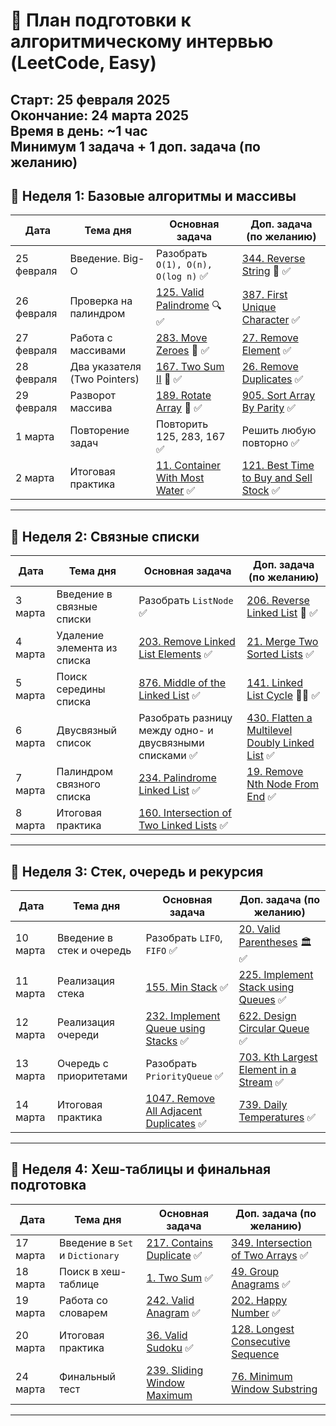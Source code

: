 # 📅 План подготовки к алгоритмическому интервью (LeetCode, Easy)
**Старт:** 25 февраля 2025  
**Окончание:** 24 марта 2025  
**Время в день:** ~1 час  
**Минимум 1 задача + 1 доп. задача (по желанию)**  
---
## **📌 Неделя 1: Базовые алгоритмы и массивы**
| Дата       | Тема дня                       | Основная задача | Доп. задача (по желанию) |
|------------|--------------------------------|-----------------|---------------------------|
| 25 февраля | Введение. Big-O                | Разобрать `O(1), O(n), O(log n)` ✅| [344. Reverse String](https://leetcode.com/problems/reverse-string/) 🔄 ✅|
| 26 февраля | Проверка на палиндром          | [125. Valid Palindrome](https://leetcode.com/problems/valid-palindrome/) 🔍 ✅| [387. First Unique Character](https://leetcode.com/problems/first-unique-character-in-a-string/) ✅|
| 27 февраля | Работа с массивами             | [283. Move Zeroes](https://leetcode.com/problems/move-zeroes/) 🚀 ✅| [27. Remove Element](https://leetcode.com/problems/remove-element/) ✅|
| 28 февраля | Два указателя (Two Pointers)   | [167. Two Sum II](https://leetcode.com/problems/two-sum-ii-input-array-is-sorted/) 🎯 ✅| [26. Remove Duplicates](https://leetcode.com/problems/remove-duplicates-from-sorted-array/) ✅|
| 29 февраля | Разворот массива               | [189. Rotate Array](https://leetcode.com/problems/rotate-array/) 🔄 ✅| [905. Sort Array By Parity](https://leetcode.com/problems/sort-array-by-parity/) ✅|
| 1 марта    | Повторение задач               | Повторить 125, 283, 167 ✅| Решить любую повторно ✅|
| 2 марта    | Итоговая практика              | [11. Container With Most Water](https://leetcode.com/problems/container-with-most-water/) ✅| [121. Best Time to Buy and Sell Stock](https://leetcode.com/problems/best-time-to-buy-and-sell-stock/) ✅|
---
## **📌 Неделя 2: Связные списки**
| Дата      | Тема дня                        | Основная задача | Доп. задача (по желанию) |
|-----------|---------------------------------|-----------------|---------------------------|
| 3 марта   | Введение в связные списки       | Разобрать `ListNode` ✅| [206. Reverse Linked List](https://leetcode.com/problems/reverse-linked-list/) 🔄 ✅|
| 4 марта   | Удаление элемента из списка     | [203. Remove Linked List Elements](https://leetcode.com/problems/remove-linked-list-elements/) ✅| [21. Merge Two Sorted Lists](https://leetcode.com/problems/merge-two-sorted-lists/) ✅|
| 5 марта   | Поиск середины списка           | [876. Middle of the Linked List](https://leetcode.com/problems/middle-of-the-linked-list/) ✅| [141. Linked List Cycle](https://leetcode.com/problems/linked-list-cycle/) 🏃‍♂️  ✅|
| 6 марта   | Двусвязный список               | Разобрать разницу между одно- и двусвязными списками ✅| [430. Flatten a Multilevel Doubly Linked List](https://leetcode.com/problems/flatten-a-multilevel-doubly-linked-list/) ✅|
| 7 марта   | Палиндром связного списка       | [234. Palindrome Linked List](https://leetcode.com/problems/palindrome-linked-list/) ✅| [19. Remove Nth Node From End](https://leetcode.com/problems/remove-nth-node-from-end-of-list/) ✅|
| 8 марта   | Итоговая практика               | [160. Intersection of Two Linked Lists](https://leetcode.com/problems/intersection-of-two-linked-lists/) ✅| | [2. Add Two Numbers](https://leetcode.com/problems/add-two-numbers/) ✅|
---
## **📌 Неделя 3: Стек, очередь и рекурсия**
| Дата      | Тема дня                        | Основная задача | Доп. задача (по желанию) |
|-----------|---------------------------------|-----------------|---------------------------|
| 10 марта  | Введение в стек и очередь       | Разобрать `LIFO`, `FIFO` ✅| [20. Valid Parentheses](https://leetcode.com/problems/valid-parentheses/) 🏛 ✅|
| 11 марта  | Реализация стека                | [155. Min Stack](https://leetcode.com/problems/min-stack/) ✅| [225. Implement Stack using Queues](https://leetcode.com/problems/implement-stack-using-queues/)  ✅|
| 12 марта  | Реализация очереди              | [232. Implement Queue using Stacks](https://leetcode.com/problems/implement-queue-using-stacks/) ✅| [622. Design Circular Queue](https://leetcode.com/problems/design-circular-queue/) ✅||
| 13 марта  | Очередь с приоритетами          | Разобрать `PriorityQueue` ✅| [703. Kth Largest Element in a Stream](https://leetcode.com/problems/kth-largest-element-in-a-stream/) ✅|
| 14 марта  | Итоговая практика               | [1047. Remove All Adjacent Duplicates](https://leetcode.com/problems/remove-all-adjacent-duplicates-in-string/)  ✅| [739. Daily Temperatures](https://leetcode.com/problems/daily-temperatures/) ✅|
---
## **📌 Неделя 4: Хеш-таблицы и финальная подготовка**
| Дата      | Тема дня                        | Основная задача | Доп. задача (по желанию) |
|-----------|---------------------------------|-----------------|---------------------------|
| 17 марта  | Введение в `Set` и `Dictionary` | [217. Contains Duplicate](https://leetcode.com/problems/contains-duplicate/) ✅| [349. Intersection of Two Arrays](https://leetcode.com/problems/intersection-of-two-arrays/) ✅|
| 18 марта  | Поиск в хеш-таблице             | [1. Two Sum](https://leetcode.com/problems/two-sum/) ✅| [49. Group Anagrams](https://leetcode.com/problems/group-anagrams/) ✅|
| 19 марта  | Работа со словарем              | [242. Valid Anagram](https://leetcode.com/problems/valid-anagram/)  ✅| [202. Happy Number](https://leetcode.com/problems/happy-number/) ✅|
| 20 марта  | Итоговая практика               | [36. Valid Sudoku](https://leetcode.com/problems/valid-sudoku/) ✅| [128. Longest Consecutive Sequence](https://leetcode.com/problems/longest-consecutive-sequence/) |
| 24 марта  | Финальный тест                  | [239. Sliding Window Maximum](https://leetcode.com/problems/sliding-window-maximum/) | [76. Minimum Window Substring](https://leetcode.com/problems/minimum-window-substring/) |
---
